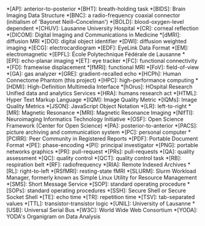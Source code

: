 *[AP]: anterior-to-posterior
*[BHT]: breath-holding task
*[BIDS]: Brain Imaging Data Structure
*[BNC]: a radio-frequency coaxial connector (initialism of 'Bayonet Neill–Concelman')
*[BOLD]: blood-oxygen-level dependent
*[CHUV]: Lausanne University Hospital
*[CR]: corneal reflection
*[DICOM]: Digital Imaging and Communications in Medicine
*[dMRI]: diffusion MRI
*[DOI]: digital object identifier
*[DWI]: diffusion weighted imaging
*[ECG]: electrocardiogram
*[EDF]: EyeLink Data Format
*[EM]: electromagnetic
*[EPFL]: École Polytechnique Fédérale de Lausanne
*[EPI]: echo-planar imaging
*[ET]: eye tracker
*[FC]: functional connectivity
*[FD]: framewise displacement
*[fMRI]: functional MRI
*[FoV]: field-of-view
*[GA]: gas analyzer
*[GRE]: gradient-recalled echo
*[HCPh]: Human Connectome Phantom (this project)
*[HPC]: high-performance computing
*[HDMI]: High-Definition Multimedia Interface
*[hOrus]: HOspital Research Unified data and analytics Services
*[HRA]: humans research act
*[HTML]: Hyper Text Markup Language
*[IQM]: Image Quality Metric
*[IQMs]: Image Quality Metrics
*[JSON]: JavaScript Object Notation
*[LR]: left-to-right
*[MR]: Magnetic Resonance
*[MRI]: Magnetic Resonance Imaging
*[NIfTI]: Neuroimaging Informatics Technology Initiative
*[OSF]: Open Science Framework (Center for Open Science)
*[PA]: posterior-to-anterior
*[PACS]: picture archiving and communication system
*[PC]: personal computer
*[PCIRR]: Peer Community in Registered Reports
*[PDF]: Portable Document Format
*[PE]: phase-encoding
*[PI]: principal investigator
*[PNG]: portable networks graphics
*[PR]: pull-request
*[PRs]: pull-requests
*[QA]: quality assessment
*[QC]: quality control
*[QCT]: quality control task
*[RB]: respiration belt
*[RF]: radiofrequency
*[RIA]: Remote Indexed Archives
*[RL]: right-to-left
*[RSfMRI]: resting-state fMRI
*[SLURM]: Slurm Workload Manager, formerly known as Simple Linux Utility for Resource Management
*[SMS]: Short Message Service
*[SOP]: standard operating procedure
*[SOPs]: standard operating procedures
*[SSH]: Secure Shell or Secure Socket Shell
*[TE]: echo time
*[TR]: repetition time
*[TSV]: tab-separated values
*[TTL]: transistor-transistor logic
*[UNIL]: University of Lausanne
*[USB]: Universal Serial Bus
*[W3C]: World Wide Web Consortium
*[YODA]: YODA's Organigram on Data Analysis
